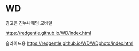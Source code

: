 # WD
김고은 친누나웨딩 모바일



https://redgentle.github.io/WD/index.html






슬라이드용
https://redgentle.github.io/WD/WDphoto/index.html
